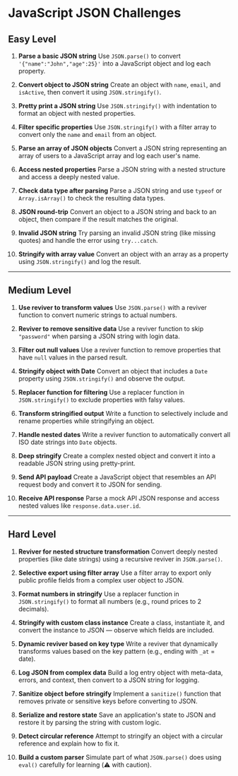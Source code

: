 # JavaScript JSON Challenges

## Easy Level

1. **Parse a basic JSON string**
   Use `JSON.parse()` to convert `'{"name":"John","age":25}'` into a JavaScript object and log each property.

2. **Convert object to JSON string**
   Create an object with `name`, `email`, and `isActive`, then convert it using `JSON.stringify()`.

3. **Pretty print a JSON string**
   Use `JSON.stringify()` with indentation to format an object with nested properties.

4. **Filter specific properties**
   Use `JSON.stringify()` with a filter array to convert only the `name` and `email` from an object.

5. **Parse an array of JSON objects**
   Convert a JSON string representing an array of users to a JavaScript array and log each user's name.

6. **Access nested properties**
   Parse a JSON string with a nested structure and access a deeply nested value.

7. **Check data type after parsing**
   Parse a JSON string and use `typeof` or `Array.isArray()` to check the resulting data types.

8. **JSON round-trip**
   Convert an object to a JSON string and back to an object, then compare if the result matches the original.

9. **Invalid JSON string**
   Try parsing an invalid JSON string (like missing quotes) and handle the error using `try...catch`.

10. **Stringify with array value**
    Convert an object with an array as a property using `JSON.stringify()` and log the result.

---

## Medium Level

1. **Use reviver to transform values**
   Use `JSON.parse()` with a reviver function to convert numeric strings to actual numbers.

2. **Reviver to remove sensitive data**
   Use a reviver function to skip `"password"` when parsing a JSON string with login data.

3. **Filter out null values**
   Use a reviver function to remove properties that have `null` values in the parsed result.

4. **Stringify object with Date**
   Convert an object that includes a `Date` property using `JSON.stringify()` and observe the output.

5. **Replacer function for filtering**
   Use a replacer function in `JSON.stringify()` to exclude properties with falsy values.

6. **Transform stringified output**
   Write a function to selectively include and rename properties while stringifying an object.

7. **Handle nested dates**
   Write a reviver function to automatically convert all ISO date strings into `Date` objects.

8. **Deep stringify**
   Create a complex nested object and convert it into a readable JSON string using pretty-print.

9. **Send API payload**
   Create a JavaScript object that resembles an API request body and convert it to JSON for sending.

10. **Receive API response**
    Parse a mock API JSON response and access nested values like `response.data.user.id`.

---

## Hard Level

1. **Reviver for nested structure transformation**
   Convert deeply nested properties (like date strings) using a recursive reviver in `JSON.parse()`.

2. **Selective export using filter array**
   Use a filter array to export only public profile fields from a complex user object to JSON.

3. **Format numbers in stringify**
   Use a replacer function in `JSON.stringify()` to format all numbers (e.g., round prices to 2 decimals).

4. **Stringify with custom class instance**
   Create a class, instantiate it, and convert the instance to JSON — observe which fields are included.

5. **Dynamic reviver based on key type**
   Write a reviver that dynamically transforms values based on the key pattern (e.g., ending with `_at` = date).

6. **Log JSON from complex data**
   Build a log entry object with meta-data, errors, and context, then convert to a JSON string for logging.

7. **Sanitize object before stringify**
   Implement a `sanitize()` function that removes private or sensitive keys before converting to JSON.

8. **Serialize and restore state**
   Save an application's state to JSON and restore it by parsing the string with custom logic.

9. **Detect circular reference**
   Attempt to stringify an object with a circular reference and explain how to fix it.

10. **Build a custom parser**
    Simulate part of what `JSON.parse()` does using `eval()` carefully for learning (⚠️ with caution).
